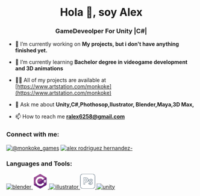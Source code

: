 <h1 align="center">Hola 👋, soy Alex</h1>
<h3 align="center">GameDeveolper For Unity |C#|</h3>

- 🔭 I’m currently working on **My projects, but i don't have anything finished yet.**

- 🌱 I’m currently learning **Bachelor degree in videogame development and 3D animations**

- 👨‍💻 All of my projects are available at [https://www.artstation.com/monkoke](https://www.artstation.com/monkoke)

- 💬 Ask me about **Unity,C#,Phothosop,Ilustrator, Blender,Maya,3D Max,**

- 📫 How to reach me **ralex6258@gmail.com**

<h3 align="left">Connect with me:</h3>
<p align="left">
<a href="https://twitter.com/@monkoke_games" target="blank"><img align="center" src="https://raw.githubusercontent.com/rahuldkjain/github-profile-readme-generator/master/src/images/icons/Social/twitter.svg" alt="@monkoke_games" height="30" width="40" /></a>
<a href="https://linkedin.com/in/alex rodriguez hernandez-" target="blank"><img align="center" src="https://raw.githubusercontent.com/rahuldkjain/github-profile-readme-generator/master/src/images/icons/Social/linked-in-alt.svg" alt="alex rodriguez hernandez-" height="30" width="40" /></a>
</p>

<h3 align="left">Languages and Tools:</h3>
<p align="left"> <a href="https://www.blender.org/" target="_blank" rel="noreferrer"> <img src="https://download.blender.org/branding/community/blender_community_badge_white.svg" alt="blender" width="40" height="40"/> </a> <a href="https://www.w3schools.com/cs/" target="_blank" rel="noreferrer"> <img src="https://raw.githubusercontent.com/devicons/devicon/master/icons/csharp/csharp-original.svg" alt="csharp" width="40" height="40"/> </a> <a href="https://www.adobe.com/in/products/illustrator.html" target="_blank" rel="noreferrer"> <img src="https://www.vectorlogo.zone/logos/adobe_illustrator/adobe_illustrator-icon.svg" alt="illustrator" width="40" height="40"/> </a> <a href="https://www.photoshop.com/en" target="_blank" rel="noreferrer"> <img src="https://raw.githubusercontent.com/devicons/devicon/master/icons/photoshop/photoshop-line.svg" alt="photoshop" width="40" height="40"/> </a> <a href="https://unity.com/" target="_blank" rel="noreferrer"> <img src="https://www.vectorlogo.zone/logos/unity3d/unity3d-icon.svg" alt="unity" width="40" height="40"/> </a> </p>

